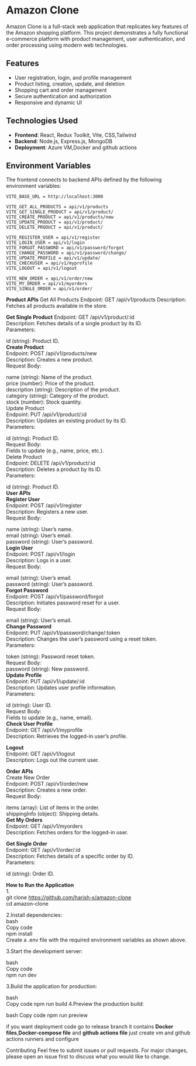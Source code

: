 # Amazon Clone

Amazon Clone is a full-stack web application that replicates key features of the Amazon shopping platform. This project demonstrates a fully functional e-commerce platform with product management, user authentication, and order processing using modern web technologies.

## Features

- User registration, login, and profile management
- Product listing, creation, update, and deletion
- Shopping cart and order management
- Secure authentication and authorization
- Responsive and dynamic UI

## Technologies Used

- **Frontend**: React, Redux Toolkit, Vite, CSS,Tailwind
- **Backend**: Node.js, Express.js, MongoDB
- **Deployment**: Azure VM,Docker and github actions

## Environment Variables

The frontend connects to backend APIs defined by the following environment variables:

```plaintext
VITE_BASE_URL = http://localhost:3000

VITE_GET_ALL_PRODUCTS = api/v1/products
VITE_GET_SINGLE_PRODUCT = api/v1/product/
VITE_CREATE_PRODUCT = api/v1/products/new
VITE_UPDATE_PRODUCT = api/v1/product/
VITE_DELETE_PRODUCT = api/v1/product/

VITE_REGISTER_USER = api/v1/register
VITE_LOGIN_USER = api/v1/login
VITE_FORGOT_PASSWORD = api/v1/password/forgot
VITE_CHANGE_PASSWORD = api/v1/password/change/
VITE_UPDATE_PROFILE = api/v1/update/
VITE_CHECKUSER = api/v1/myprofile
VITE_LOGOUT = api/v1/logout

VITE_NEW_ORDER = api/v1/order/new
VITE_MY_ORDER = api/v1/myorders
VITE_SINGLE_ORDER = api/v1/order/
```
**Product APIs**
Get All Products
Endpoint: GET /api/v1/products
Description: Fetches all products available in the store.

**Get Single Product**
Endpoint: GET /api/v1/product/:id <br />
Description: Fetches details of a single product by its ID. <br />
Parameters: <br />

id (string): Product ID.<br />
**Create Product**<br />
Endpoint: POST /api/v1/products/new<br />
Description: Creates a new product.<br />
Request Body:<br />

name (string): Name of the product.<br />
price (number): Price of the product.<br />
description (string): Description of the product.<br />
category (string): Category of the product.<br />
stock (number): Stock quantity.<br />
Update Product<br />
Endpoint: PUT /api/v1/product/:id<br />
Description: Updates an existing product by its ID.<br />
Parameters:<br />

id (string): Product ID.<br />
Request Body:<br />
Fields to update (e.g., name, price, etc.).<br />
Delete Product<br />
Endpoint: DELETE /api/v1/product/:id<br />
Description: Deletes a product by its ID.<br />
Parameters:<br />

id (string): Product ID.<br />
**User APIs**<br />
**Register User**<br />
Endpoint: POST /api/v1/register<br />
Description: Registers a new user.<br />
Request Body:<br />

name (string): User’s name.<br />
email (string): User’s email.<br />
password (string): User’s password.<br />
**Login User**<br />
Endpoint: POST /api/v1/login<br />
Description: Logs in a user.<br />
Request Body:<br />

email (string): User’s email.<br />
password (string): User’s password.<br />
**Forgot Password**<br />
Endpoint: POST /api/v1/password/forgot<br />
Description: Initiates password reset for a user.<br />
Request Body:<br />

email (string): User’s email.<br />
**Change Password**<br />
Endpoint: PUT /api/v1/password/change/:token<br />
Description: Changes the user’s password using a reset token.<br />
Parameters:<br />

token (string): Password reset token.<br />
Request Body:<br />
password (string): New password.<br />
**Update Profile**<br />
Endpoint: PUT /api/v1/update/:id<br />
Description: Updates user profile information.<br />
Parameters:<br />

id (string): User ID.<br />
Request Body:<br />
Fields to update (e.g., name, email).<br />
**Check User Profile**<br />
Endpoint: GET /api/v1/myprofile<br />
Description: Retrieves the logged-in user’s profile.<br />

**Logout**<br />
Endpoint: GET /api/v1/logout<br />
Description: Logs out the current user.<br />

**Order APIs**<br />
Create New Order<br />
Endpoint: POST /api/v1/order/new<br />
Description: Creates a new order.<br />
Request Body:<br />

items (array): List of items in the order.<br />
shippingInfo (object): Shipping details.<br />
**Get My Orders**<br />
Endpoint: GET /api/v1/myorders<br />
Description: Fetches orders for the logged-in user.<br />

**Get Single Order**<br />
Endpoint: GET /api/v1/order/:id<br />
Description: Fetches details of a specific order by ID.<br />
Parameters:<br />

id (string): Order ID.<br />

**How to Run the Application** <br />
1.<br />
  git clone https://github.com/harish-x/amazon-clone<br />
  cd amazon-clone<br />

2.Install dependencies:<br />
  bash<br />
  Copy code<br />
  npm install<br />
  Create a .env file with the required environment variables as shown above.<br />

3.Start the development server:<br />

  bash<br />
  Copy code<br />
  npm run dev<br />
  
3.Build the application for production:<br />

  bash<br />
  Copy code
  npm run build
4.Preview the production build:

  bash
  Copy code
  npm run preview

if you want deployment code go to release branch it contains **Docker files**,**Docker-compose file** and **github actions file**
just create vm and github actions runners and configure

Contributing
Feel free to submit issues or pull requests. For major changes, please open an issue first to discuss what you would like to change.
